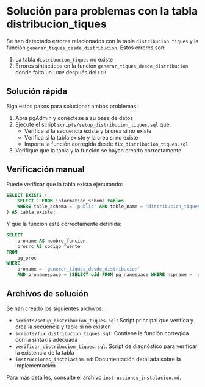 # Solución para problemas con la tabla distribucion_tiques

Se han detectado errores relacionados con la tabla `distribucion_tiques` y la función `generar_tiques_desde_distribucion`. Estos errores son:

1. La tabla `distribucion_tiques` no existe
2. Errores sintácticos en la función `generar_tiques_desde_distribucion` donde falta un `LOOP` después del `FOR`

## Solución rápida

Siga estos pasos para solucionar ambos problemas:

1. Abra pgAdmin y conéctese a su base de datos
2. Ejecute el script `scripts/setup_distribucion_tiques.sql` que:
   - Verifica si la secuencia existe y la crea si no existe
   - Verifica si la tabla existe y la crea si no existe 
   - Importa la función corregida desde `fix_distribucion_tiques.sql`
3. Verifique que la tabla y la función se hayan creado correctamente

## Verificación manual

Puede verificar que la tabla exista ejecutando:

```sql
SELECT EXISTS (
    SELECT 1 FROM information_schema.tables 
    WHERE table_schema = 'public' AND table_name = 'distribucion_tiques'
) AS tabla_existe;
```

Y que la función esté correctamente definida:

```sql
SELECT 
    proname AS nombre_funcion,
    prosrc AS codigo_fuente
FROM 
    pg_proc 
WHERE 
    proname = 'generar_tiques_desde_distribucion' 
    AND pronamespace = (SELECT oid FROM pg_namespace WHERE nspname = 'public');
```

## Archivos de solución

Se han creado los siguientes archivos:

- `scripts/setup_distribucion_tiques.sql`: Script principal que verifica y crea la secuencia y tabla si no existen
- `scripts/fix_distribucion_tiques.sql`: Contiene la función corregida con la sintaxis adecuada
- `verificar_distribucion_tiques.sql`: Script de diagnóstico para verificar la existencia de la tabla
- `instrucciones_instalacion.md`: Documentación detallada sobre la implementación

Para más detalles, consulte el archivo `instrucciones_instalacion.md`. 